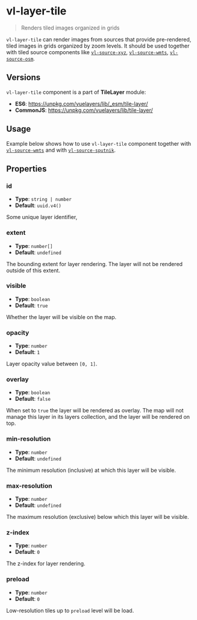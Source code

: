 # vl-layer-tile

> Renders tiled images organized in grids

`vl-layer-tile` can render images from sources that provide pre-rendered, tiled images in
grids organized by zoom levels. It should be used together with tiled source components like
[`vl-source-xyz`](component/xyz-source.md), [`vl-source-wmts`](component/wmts-source.md), [`vl-source-osm`](component/osm-source.md).

## Versions

`vl-layer-tile` component is a part of **TileLayer** module:

- **ES6**: https://unpkg.com/vuelayers/lib/_esm/tile-layer/
- **CommonJS**: https://unpkg.com/vuelayers/lib/tile-layer/

## Usage

Example below shows how to use `vl-layer-tile` component together with [`vl-source-wmts`](component/wmts-source.md)
and with [`vl-source-sputnik`](component/sputnik-source.md).

<vuep template="#usage-example"></vuep>

<script v-pre type="text/x-template" id="usage-example">
<template>
  <vl-map :load-tiles-while-animating="true" :load-tiles-while-interacting="true" data-projection="EPSG:4326" style="height: 400px">
    <vl-view :zoom.sync="zoom" :center.sync="center" :rotation.sync="rotation"></vl-view>
    
    <vl-layer-tile>
      <vl-source-sputnik></vl-source-sputnik>
    </vl-layer-tile>
    
    <vl-layer-tile id="wmts">
      <vl-source-wmts :attributions="attribution" :url="url" :layer-name="layerName" :matrix-set="matrixSet" :format="format" 
                      :style-name="styleName"></vl-source-image-static>
    </vl-layer-tile>
  </vl-map>
</template>

<script>
  export default {
    data () {
      return { 
        zoom: 2,
        center: [-90, 50],
        rotation: 0,
        url: 'https://services.arcgisonline.com/arcgis/rest/services/Demographics/USA_Population_Density/MapServer/WMTS/',
        layerName: '0',
        matrixSet: 'EPSG:3857',
        format: 'image/png',
        styleName: 'default',
        attribution: 'Tiles © <a href="https://services.arcgisonline.com/arcgis/rest/' +
                                        'services/Demographics/USA_Population_Density/MapServer/">ArcGIS</a>',
      }
    },
  }
</script>
</script>

## Properties

### id

- **Type**: `string | number`
- **Default**: `uuid.v4()`

Some unique layer identifier,

### extent

- **Type**: `number[]`
- **Default**: `undefined`

The bounding extent for layer rendering. The layer will not be rendered outside of this extent.

### visible

- **Type**: `boolean`
- **Default**: `true`

Whether the layer will be visible on the map.

### opacity

- **Type**: `number`
- **Default**: `1`

Layer opacity value between `[0, 1]`.

### overlay

- **Type**: `boolean`
- **Default**: `false`

When set to `true` the layer will be rendered as overlay. The map will not manage this layer in its layers collection, 
and the layer will be rendered on top.

### min-resolution

- **Type**: `number`
- **Default**: `undefined`

The minimum resolution (inclusive) at which this layer will be visible.

### max-resolution

- **Type**: `number`
- **Default**: `undefined`

The maximum resolution (exclusive) below which this layer will be visible.

### z-index

- **Type**: `number`
- **Default**: `0`

The z-index for layer rendering.

### preload

- **Type**: `number`
- **Default**: `0`

Low-resolution tiles up to `preload` level will be load. 
